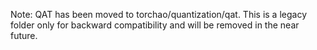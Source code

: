 Note: QAT has been moved to torchao/quantization/qat.
This is a legacy folder only for backward compatibility
and will be removed in the near future.
